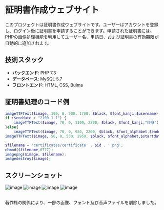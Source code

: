 # 証明書作成ウェブサイト

このプロジェクトは証明書作成ウェブサイトです。ユーザーはアカウントを登録し、ログイン後に証明書を申請することができます。申請された証明書には、PHPの画像処理機能を利用してユーザー名、申請日、および証明書の有効期限が自動的に追加されます。

## 技術スタック

- **バックエンド**: PHP 7.3
- **データベース**: MySQL 5.7
- **フロントエンド**: HTML, CSS, Bulma

## 証明書処理のコード例

```php
imageTTFText($image, 190, 0, 900, 1700, $black, $font_kanji,$username);
if ($enddate > "2100-1-1") {
	imageTTFText($image, 70, 0, 1100, 2200, $black, $font_kanji,"终身");
}else{
	imageTTFText($image, 70, 0, 980, 2200, $black, $font_alphabet,$enddate);}
imageTTFText($image, 50, 0, 530, 2950, $black, $font_alphabet,$startdate);

$filename = 'certificates/certificate' . $id . '.png';
chmod($filename,0777);
imagepng($image, $filename);
imagedestroy($image);
```

## スクリーンショット
![image](https://github.com/cyyier/nb/assets/52512369/c0dfc3e0-2444-47c0-9b6b-0d72891120fa)
![image](https://github.com/cyyier/nb/assets/52512369/df576d93-d686-46a0-80b0-b6c31c785740)
![image](https://github.com/cyyier/nb/assets/52512369/270fb6fa-6f5b-4a26-9185-3674b5191bdf)
![image](https://github.com/cyyier/nb/assets/52512369/bac367fd-1080-473d-8387-687b7b2ad50f)

## 
著作権の関係により、一部の画像、フォント及び音声ファイルを削除しました。
